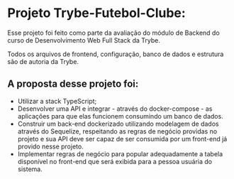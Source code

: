 # Projeto Trybe-Futebol-Clube:
Esse projeto foi feito como parte da avaliação do módulo de Backend do curso de Desenvolvimento Web Full Stack da Trybe.

Todos os arquivos de frontend, configuração, banco de dados e estrutura são de autoria da Trybe.

## A proposta desse projeto foi: 

- Utilizar a stack TypeScript;
- Desenvolver uma API e integrar - através do docker-compose - as aplicações para que elas funcionem consumindo um banco de dados.
- Construir um back-end dockerizado utilizando modelagem de dados através do Sequelize, respeitando as regras de negócio providas no projeto e sua API deve ser capaz de ser consumida por um front-end já provido nesse projeto.
- Implementar regras de negócio para popular adequadamente a tabela disponível no front-end que será exibida para a pessoa usuária do sistema.

